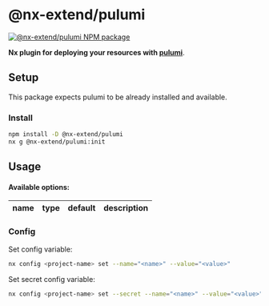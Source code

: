 # @nx-extend/pulumi

<a href="https://www.npmjs.com/package/@nx-extend/pulumi" rel="nofollow">
  <img src="https://badgen.net/npm/v/@nx-extend/pulumi" alt="@nx-extend/pulumi NPM package">
</a>

**Nx plugin for deploying your resources with [pulumi](https://www.pulumi.com/)**.

## Setup

This package expects pulumi to be already installed and available.

### Install

```sh
npm install -D @nx-extend/pulumi
nx g @nx-extend/pulumi:init
```

## Usage

#### Available options:

| name | type | default | description |
|------|------|---------|-------------|

### Config

Set config variable:
```bash
nx config <project-name> set --name="<name>" --value="<value>"
```

Set secret config variable:
```bash
nx config <project-name> set --secret --name="<name>" --value="<value>"
```

